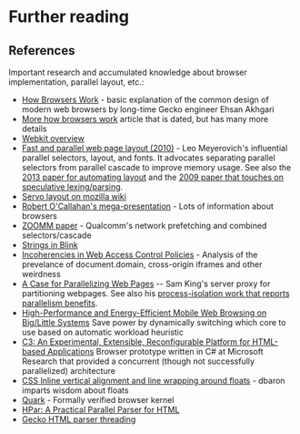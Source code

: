 <!-- TODO: needs copyediting -->

# Further reading

## References

Important research and accumulated knowledge about browser implementation, parallel layout, etc.:

* [How Browsers Work](http://ehsan.github.io/how-browsers-work/#1) - basic explanation of the common design of modern web browsers by long-time Gecko engineer Ehsan Akhgari
* [More how browsers work](http://taligarsiel.com/Projects/howbrowserswork1.htm) article that is dated, but has many more details
* [Webkit overview](https://web.archive.org/web/20150804185551/https://www.webkit.org/coding/technical-articles.html)
* [Fast and parallel web page layout (2010)](https://lmeyerov.github.io/projects/pbrowser/pubfiles/paper.pdf) - Leo Meyerovich's influential parallel selectors, layout, and fonts.
  It advocates separating parallel selectors from parallel cascade to improve memory usage.
  See also the [2013 paper for automating layout](https://lmeyerov.github.io/projects/pbrowser/pubfiles/synthesizer2012.pdf) and the [2009 paper that touches on speculative lexing/parsing](http://lmeyerov.github.io/projects/pbrowser/hotpar09/paper.pdf).
* [Servo layout on mozilla wiki](https://wiki.mozilla.org/Servo/StyleUpdateOnDOMChange)
* [Robert O'Callahan's mega-presentation](http://robert.ocallahan.org/2012/04/korea.html) - Lots of information about browsers
* [ZOOMM paper](https://www.researchgate.net/publication/277679324_ZOOMM) - Qualcomm's network prefetching and combined selectors/cascade
* [Strings in Blink](https://chromium.googlesource.com/chromium/src/+/HEAD/third_party/blink/renderer/platform/wtf/text/README.md)
* [Incoherencies in Web Access Control Policies](http://research.microsoft.com/en-us/um/people/helenw/papers/incoherencyAndWebAnalyzer.pdf) - Analysis of the prevelance of document.domain, cross-origin iframes and other weirdness
* [A Case for Parallelizing Web Pages](https://www.usenix.org/system/files/conference/hotpar12/hotpar12-final58.pdf) -- Sam King's server proxy for partitioning webpages.
  See also his [process-isolation work that reports parallelism benefits](https://cseweb.ucsd.edu/~dstefan/cse291-spring21/papers/grier:op.pdf).
* [High-Performance and Energy-Efficient Mobile Web Browsing on Big/Little Systems](https://edge.seas.harvard.edu/sites/g/files/omnuum6351/files/zhu10hpca_0.pdf) Save power by dynamically switching which core to use based on automatic workload heuristic
* [C3: An Experimental, Extensible, Reconfigurable Platform for HTML-based Applications](https://web.archive.org/web/20140718031023/http://research.microsoft.com/apps/pubs/default.aspx?id=150010) Browser prototype written in C# at Microsoft Research that provided a concurrent (though not successfully parallelized) architecture
* [CSS Inline vertical alignment and line wrapping around floats](https://github.com/dbaron/inlines-and-floats) - dbaron imparts wisdom about floats
* [Quark](http://goto.ucsd.edu/quark/) - Formally verified browser kernel
* [HPar: A Practical Parallel Parser for HTML](https://web.archive.org/web/20150823220338/https://www.cs.ucr.edu/~zhijia/papers/taco13.pdf)
* [Gecko HTML parser threading](https://web.archive.org/web/20171209054744/https://developer.mozilla.org/en-US/docs/Mozilla/Gecko/HTML_parser_threading)
